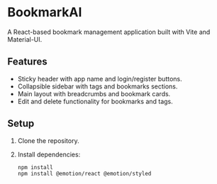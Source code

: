 # BookmarkAI

A React-based bookmark management application built with Vite and Material-UI.

## Features

- Sticky header with app name and login/register buttons.
- Collapsible sidebar with tags and bookmarks sections.
- Main layout with breadcrumbs and bookmark cards.
- Edit and delete functionality for bookmarks and tags.

## Setup

1. Clone the repository.
2. Install dependencies:

   ```bash
   npm install
   npm install @emotion/react @emotion/styled